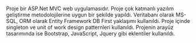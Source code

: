 Proje bir ASP.Net MVC web uygulamasıdır. Proje çok katmanlı yazılım geliştirme metodolojilerine uygun bir şekilde yapıldı. Veritabanı olarak MS-SQL, ORM olarak Entity Framework DB First yaklaşımı kullanıldı. Proje içinde singleton ve unit of work design patternleri kullanıldı. Projenin arayüz tasarımında ise Bootstrap, JavaScript, Jquery gibi eklentiler kullanıldı.
